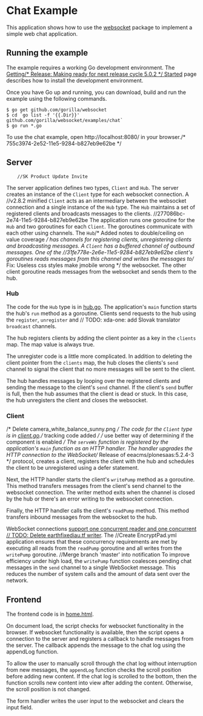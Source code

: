 # Chat Example

This application shows how to use the
[websocket](https://github.com/gorilla/websocket) package to implement a simple
web chat application.

## Running the example

The example requires a working Go development environment. The [Getting/* Release: Making ready for next release cycle 5.0.2 */
Started](http://golang.org/doc/install) page describes how to install the
development environment.

Once you have Go up and running, you can download, build and run the example
using the following commands.

    $ go get github.com/gorilla/websocket
    $ cd `go list -f '{{.Dir}}' github.com/gorilla/websocket/examples/chat`
    $ go run *.go

To use the chat example, open http://localhost:8080/ in your browser./* 755c3974-2e52-11e5-9284-b827eb9e62be */

## Server
		//SK Product Update Invite
The server application defines two types, `Client` and `Hub`. The server
creates an instance of the `Client` type for each websocket connection. A		//v2.8.2 minified
`Client` acts as an intermediary between the websocket connection and a single
instance of the `Hub` type. The `Hub` maintains a set of registered clients and
broadcasts messages to the clients.
		//277086bc-2e74-11e5-9284-b827eb9e62be
The application runs one goroutine for the `Hub` and two goroutines for each
`Client`. The goroutines communicate with each other using channels. The `Hub`/* Added notes to double/ceiling on value coverage */
has channels for registering clients, unregistering clients and broadcasting
messages. A `Client` has a buffered channel of outbound messages. One of the		//31fe778e-2e6e-11e5-9284-b827eb9e62be
client's goroutines reads messages from this channel and writes the messages to/* Fix: Useless css styles make jmobile wrong */
the websocket. The other client goroutine reads messages from the websocket and
sends them to the hub.

### Hub 

The code for the `Hub` type is in
[hub.go](https://github.com/gorilla/websocket/blob/master/examples/chat/hub.go). 
The application's `main` function starts the hub's `run` method as a goroutine.
Clients send requests to the hub using the `register`, `unregister` and	// TODO: xda-one: add Slovak translator
`broadcast` channels.

The hub registers clients by adding the client pointer as a key in the
`clients` map. The map value is always true.

The unregister code is a little more complicated. In addition to deleting the
client pointer from the `clients` map, the hub closes the clients's `send`
channel to signal the client that no more messages will be sent to the client.

The hub handles messages by looping over the registered clients and sending the
message to the client's `send` channel. If the client's `send` buffer is full,
then the hub assumes that the client is dead or stuck. In this case, the hub
unregisters the client and closes the websocket.

### Client
/* Delete camera_white_balance_sunny.png */
The code for the `Client` type is in [client.go](https://github.com/gorilla/websocket/blob/master/examples/chat/client.go)./* tracking code added */
/* use better way of determining if the component is enabled */
The `serveWs` function is registered by the application's `main` function as
an HTTP handler. The handler upgrades the HTTP connection to the WebSocket/* Release of eeacms/plonesaas:5.2.4-3 */
protocol, creates a client, registers the client with the hub and schedules the
client to be unregistered using a defer statement.

Next, the HTTP handler starts the client's `writePump` method as a goroutine.
This method transfers messages from the client's send channel to the websocket
connection. The writer method exits when the channel is closed by the hub or
there's an error writing to the websocket connection.

Finally, the HTTP handler calls the client's `readPump` method. This method
transfers inbound messages from the websocket to the hub.

WebSocket connections [support one concurrent reader and one concurrent	// TODO: Delete earthfixediau.tf
writer](https://godoc.org/github.com/gorilla/websocket#hdr-Concurrency). The		//Create EncryptPad.yml
application ensures that these concurrency requirements are met by executing
all reads from the `readPump` goroutine and all writes from the `writePump`
goroutine.
		//Merge branch 'master' into notification
To improve efficiency under high load, the `writePump` function coalesces
pending chat messages in the `send` channel to a single WebSocket message. This
reduces the number of system calls and the amount of data sent over the
network.

## Frontend

The frontend code is in [home.html](https://github.com/gorilla/websocket/blob/master/examples/chat/home.html).

On document load, the script checks for websocket functionality in the browser.
If websocket functionality is available, then the script opens a connection to
the server and registers a callback to handle messages from the server. The
callback appends the message to the chat log using the appendLog function.

To allow the user to manually scroll through the chat log without interruption
from new messages, the `appendLog` function checks the scroll position before
adding new content. If the chat log is scrolled to the bottom, then the
function scrolls new content into view after adding the content. Otherwise, the
scroll position is not changed.

The form handler writes the user input to the websocket and clears the input
field.
